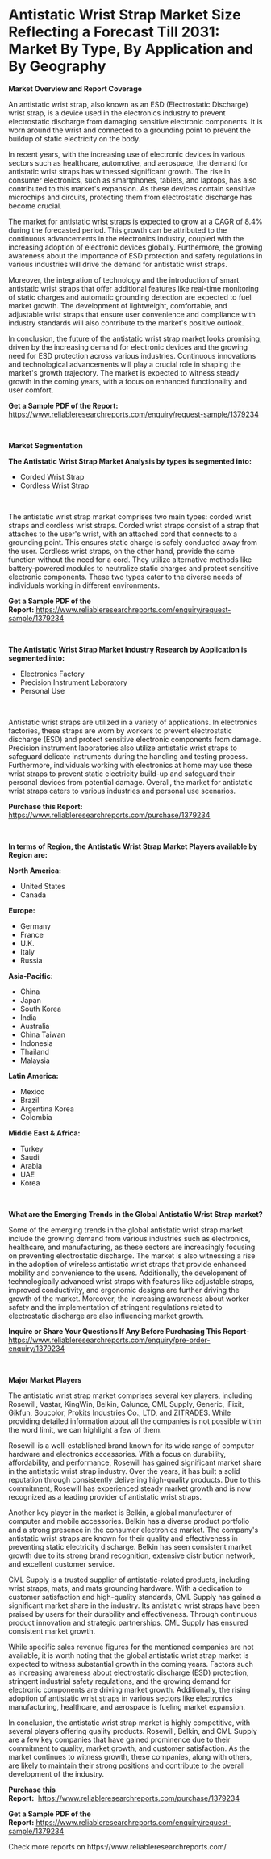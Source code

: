 <p><h1>Antistatic Wrist Strap Market Size Reflecting a Forecast Till 2031: Market By Type, By Application and By Geography</h1></p><p><strong>Market Overview and Report Coverage</strong></p>
<p><p>An antistatic wrist strap, also known as an ESD (Electrostatic Discharge) wrist strap, is a device used in the electronics industry to prevent electrostatic discharge from damaging sensitive electronic components. It is worn around the wrist and connected to a grounding point to prevent the buildup of static electricity on the body.</p><p>In recent years, with the increasing use of electronic devices in various sectors such as healthcare, automotive, and aerospace, the demand for antistatic wrist straps has witnessed significant growth. The rise in consumer electronics, such as smartphones, tablets, and laptops, has also contributed to this market's expansion. As these devices contain sensitive microchips and circuits, protecting them from electrostatic discharge has become crucial.</p><p>The market for antistatic wrist straps is expected to grow at a CAGR of 8.4% during the forecasted period. This growth can be attributed to the continuous advancements in the electronics industry, coupled with the increasing adoption of electronic devices globally. Furthermore, the growing awareness about the importance of ESD protection and safety regulations in various industries will drive the demand for antistatic wrist straps.</p><p>Moreover, the integration of technology and the introduction of smart antistatic wrist straps that offer additional features like real-time monitoring of static charges and automatic grounding detection are expected to fuel market growth. The development of lightweight, comfortable, and adjustable wrist straps that ensure user convenience and compliance with industry standards will also contribute to the market's positive outlook.</p><p>In conclusion, the future of the antistatic wrist strap market looks promising, driven by the increasing demand for electronic devices and the growing need for ESD protection across various industries. Continuous innovations and technological advancements will play a crucial role in shaping the market's growth trajectory. The market is expected to witness steady growth in the coming years, with a focus on enhanced functionality and user comfort.</p></p>
<p><strong>Get a Sample PDF of the Report:</strong> <a href="https://www.reliableresearchreports.com/enquiry/request-sample/1379234">https://www.reliableresearchreports.com/enquiry/request-sample/1379234</a></p>
<p>&nbsp;</p>
<p><strong>Market Segmentation</strong></p>
<p><strong>The Antistatic Wrist Strap Market Analysis by types is segmented into:</strong></p>
<p><ul><li>Corded Wrist Strap</li><li>Cordless Wrist Strap</li></ul></p>
<p>&nbsp;</p>
<p><p>The antistatic wrist strap market comprises two main types: corded wrist straps and cordless wrist straps. Corded wrist straps consist of a strap that attaches to the user's wrist, with an attached cord that connects to a grounding point. This ensures static charge is safely conducted away from the user. Cordless wrist straps, on the other hand, provide the same function without the need for a cord. They utilize alternative methods like battery-powered modules to neutralize static charges and protect sensitive electronic components. These two types cater to the diverse needs of individuals working in different environments.</p></p>
<p><strong>Get a Sample PDF of the Report:</strong>&nbsp;<a href="https://www.reliableresearchreports.com/enquiry/request-sample/1379234">https://www.reliableresearchreports.com/enquiry/request-sample/1379234</a></p>
<p>&nbsp;</p>
<p><strong>The Antistatic Wrist Strap Market Industry Research by Application is segmented into:</strong></p>
<p><ul><li>Electronics Factory</li><li>Precision Instrument Laboratory</li><li>Personal Use</li></ul></p>
<p>&nbsp;</p>
<p><p>Antistatic wrist straps are utilized in a variety of applications. In electronics factories, these straps are worn by workers to prevent electrostatic discharge (ESD) and protect sensitive electronic components from damage. Precision instrument laboratories also utilize antistatic wrist straps to safeguard delicate instruments during the handling and testing process. Furthermore, individuals working with electronics at home may use these wrist straps to prevent static electricity build-up and safeguard their personal devices from potential damage. Overall, the market for antistatic wrist straps caters to various industries and personal use scenarios.</p></p>
<p><strong>Purchase this Report:</strong>&nbsp; <a href="https://www.reliableresearchreports.com/purchase/1379234">https://www.reliableresearchreports.com/purchase/1379234</a></p>
<p>&nbsp;</p>
<p><strong>In terms of Region, the Antistatic Wrist Strap Market Players available by Region are:</strong></p>
<p>
    <p> <strong> North America: </strong>
        <ul>
            <li>United States</li>
            <li>Canada</li>
        </ul>
        </p> 
    <p> <strong> Europe: </strong>
        <ul>
            <li>Germany</li>
            <li>France</li>
            <li>U.K.</li>
            <li>Italy</li>
            <li>Russia</li>
        </ul>
        </p> 
    <p> <strong> Asia-Pacific: </strong>
        <ul>
            <li>China</li>
            <li>Japan</li>
            <li>South Korea</li>
            <li>India</li>
            <li>Australia</li>
            <li>China Taiwan</li>
            <li>Indonesia</li>
            <li>Thailand</li>
            <li>Malaysia</li>
        </ul>
        </p> 
    <p> <strong> Latin America: </strong>
        <ul>
            <li>Mexico</li>
            <li>Brazil</li>
            <li>Argentina Korea</li>
            <li>Colombia</li>
        </ul>
        </p> 
    <p> <strong> Middle East & Africa: </strong>
        <ul>
            <li>Turkey</li>
            <li>Saudi</li>
            <li>Arabia</li>
            <li>UAE</li>
            <li>Korea</li>
        </ul>
    </p>
    </p>
<p>&nbsp;</p>
<p><strong>What are the Emerging Trends in the Global Antistatic Wrist Strap market?</strong></p>
<p><p>Some of the emerging trends in the global antistatic wrist strap market include the growing demand from various industries such as electronics, healthcare, and manufacturing, as these sectors are increasingly focusing on preventing electrostatic discharge. The market is also witnessing a rise in the adoption of wireless antistatic wrist straps that provide enhanced mobility and convenience to the users. Additionally, the development of technologically advanced wrist straps with features like adjustable straps, improved conductivity, and ergonomic designs are further driving the growth of the market. Moreover, the increasing awareness about worker safety and the implementation of stringent regulations related to electrostatic discharge are also influencing market growth.</p></p>
<p><strong>Inquire or Share Your Questions If Any Before Purchasing This Report</strong>- <a href="https://www.reliableresearchreports.com/enquiry/pre-order-enquiry/1379234">https://www.reliableresearchreports.com/enquiry/pre-order-enquiry/1379234</a></p>
<p>&nbsp;</p>
<p><strong>Major Market Players</strong></p>
<p><p>The antistatic wrist strap market comprises several key players, including Rosewill, Vastar, KingWin, Belkin, Calunce, CML Supply, Generic, iFixit, Gikfun, Soucolor, Prokits Industries Co., LTD, and ZITRADES. While providing detailed information about all the companies is not possible within the word limit, we can highlight a few of them.</p><p>Rosewill is a well-established brand known for its wide range of computer hardware and electronics accessories. With a focus on durability, affordability, and performance, Rosewill has gained significant market share in the antistatic wrist strap industry. Over the years, it has built a solid reputation through consistently delivering high-quality products. Due to this commitment, Rosewill has experienced steady market growth and is now recognized as a leading provider of antistatic wrist straps.</p><p>Another key player in the market is Belkin, a global manufacturer of computer and mobile accessories. Belkin has a diverse product portfolio and a strong presence in the consumer electronics market. The company's antistatic wrist straps are known for their quality and effectiveness in preventing static electricity discharge. Belkin has seen consistent market growth due to its strong brand recognition, extensive distribution network, and excellent customer service.</p><p>CML Supply is a trusted supplier of antistatic-related products, including wrist straps, mats, and mats grounding hardware. With a dedication to customer satisfaction and high-quality standards, CML Supply has gained a significant market share in the industry. Its antistatic wrist straps have been praised by users for their durability and effectiveness. Through continuous product innovation and strategic partnerships, CML Supply has ensured consistent market growth.</p><p>While specific sales revenue figures for the mentioned companies are not available, it is worth noting that the global antistatic wrist strap market is expected to witness substantial growth in the coming years. Factors such as increasing awareness about electrostatic discharge (ESD) protection, stringent industrial safety regulations, and the growing demand for electronic components are driving market growth. Additionally, the rising adoption of antistatic wrist straps in various sectors like electronics manufacturing, healthcare, and aerospace is fueling market expansion.</p><p>In conclusion, the antistatic wrist strap market is highly competitive, with several players offering quality products. Rosewill, Belkin, and CML Supply are a few key companies that have gained prominence due to their commitment to quality, market growth, and customer satisfaction. As the market continues to witness growth, these companies, along with others, are likely to maintain their strong positions and contribute to the overall development of the industry.</p></p>
<p><strong>Purchase this Report:</strong>&nbsp;&nbsp;<a href="https://www.reliableresearchreports.com/purchase/1379234">https://www.reliableresearchreports.com/purchase/1379234</a></p>
<p></p>
<p><strong>Get a Sample PDF of the Report:</strong>&nbsp;<a href="https://www.reliableresearchreports.com/enquiry/request-sample/1379234">https://www.reliableresearchreports.com/enquiry/request-sample/1379234</a></p>
<p>Check more reports on https://www.reliableresearchreports.com/</p>